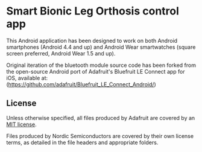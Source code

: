 # Smart Bionic Leg Orthosis control app



This Android application has been designed to work on both Android smartphones (Android 4.4 and up) and Android Wear smartwatches (square screen preferred, Android Wear 1.5 and up).

Original iteration of the bluetooth module source code has been forked from the open-source Android port of Adafruit's Bluefruit LE Connect app for iOS, available at: (https://github.com/adafruit/Bluefruit_LE_Connect_Android/)


## License

Unless otherwise specified, all files produced by Adafruit are covered by an [MIT license](https://github.com/adafruit/Bluefruit_LE_Connect_Android/blob/master/license.txt).  

Files produced by Nordic Semiconductors are covered by their own license terms, as detailed in the file headers and appropriate folders.